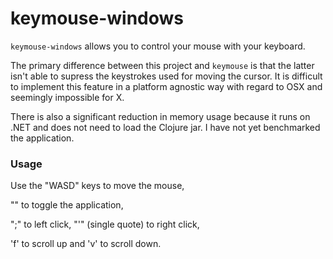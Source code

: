 # keymouse-windows

`keymouse-windows` allows you to control your mouse with your keyboard.

The primary difference between this project and `keymouse` is that the
latter isn't able to supress the keystrokes used for moving the cursor.
It is difficult to implement this feature in a platform agnostic way
with regard to OSX and seemingly impossible for X.

There is also a significant reduction in memory usage because it runs
on .NET and does not need to load the Clojure jar. I have not yet benchmarked
the application.

### Usage

Use the "WASD" keys to move the mouse,

"\" to toggle the application,

";" to left click, "'" (single quote) to right click,

'f' to scroll up and 'v' to scroll down.